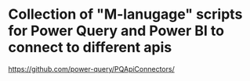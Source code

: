 # Collection of "M-lanugage" scripts for Power Query and Power BI to connect to different apis #

<https://github.com/power-query/PQApiConnectors/>
